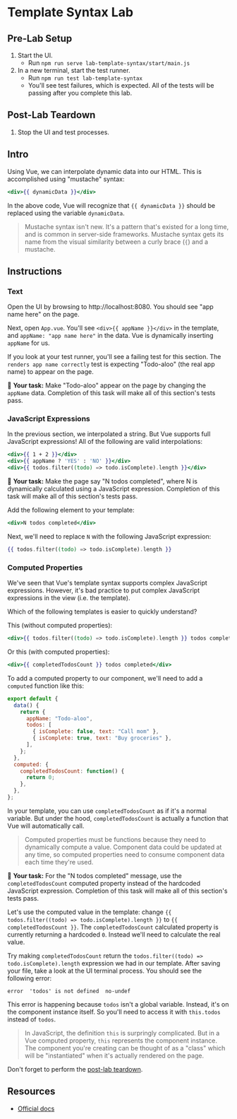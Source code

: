 # Template Syntax Lab

## Pre-Lab Setup

1. Start the UI.
   - Run `npm run serve lab-template-syntax/start/main.js`
2. In a new terminal, start the test runner.
   - Run `npm run test lab-template-syntax`
   - You'll see test failures, which is expected. All of the tests will be passing after you complete this lab.

## Post-Lab Teardown

1. Stop the UI and test processes.

## Intro

Using Vue, we can interpolate dynamic data into our HTML. This is accomplished using "mustache" syntax:

```hbs
<div>{{ dynamicData }}</div>
```

In the above code, Vue will recognize that `{{ dynamicData }}` should be replaced using the variable `dynamicData`.

> Mustache syntax isn't new. It's a pattern that's existed for a long time, and is common in server-side frameworks. Mustache syntax gets its name from the visual similarity between a curly brace (`{`) and a mustache.

## Instructions

### Text

Open the UI by browsing to http://localhost:8080. You should see "app name here" on the page.

Next, open `App.vue`. You'll see `<div>{{ appName }}</div>` in the template, and `appName: "app name here"` in the data. Vue is dynamically inserting `appName` for us.

If you look at your test runner, you'll see a failing test for this section. The `renders app name correctly` test is expecting "Todo-aloo" (the real app name) to appear on the page.

📝 **Your task:** Make "Todo-aloo" appear on the page by changing the `appName` data. Completion of this task will make all of this section's tests pass.

### JavaScript Expressions

In the previous section, we interpolated a string. But Vue supports full JavaScript expressions! All of the following are valid interpolations:

```hbs
<div>{{ 1 + 2 }}</div>
<div>{{ appName ? 'YES' : 'NO' }}</div>
<div>{{ todos.filter((todo) => todo.isComplete).length }}</div>
```

📝 **Your task:** Make the page say "N todos completed", where N is dynamically calculated using a JavaScript expression. Completion of this task will make all of this section's tests pass.

Add the following element to your template:

```hbs
<div>N todos completed</div>
```

Next, we'll need to replace `N` with the following JavaScript expression:

```hbs
{{ todos.filter((todo) => todo.isComplete).length }}
```

### Computed Properties

We've seen that Vue's template syntax supports complex JavaScript expressions. However, it's bad practice to put complex JavaScript expressions in the view (i.e. the template).

Which of the following templates is easier to quickly understand?

This (without computed properties):

```hbs
<div>{{ todos.filter((todo) => todo.isComplete).length }} todos completed</div>
```

Or this (with computed properties):

```hbs
<div>{{ completedTodosCount }} todos completed</div>
```

To add a computed property to our component, we'll need to add a `computed` function like this:

```js
export default {
  data() {
    return {
      appName: "Todo-aloo",
      todos: [
        { isComplete: false, text: "Call mom" },
        { isComplete: true, text: "Buy groceries" },
      ],
    };
  },
  computed: {
    completedTodosCount: function() {
      return 0;
    },
  },
};
```

In your template, you can use `completedTodosCount` as if it's a normal variable. But under the hood, `completedTodosCount` is actually a function that Vue will automatically call.

> Computed properties must be functions because they need to dynamically compute a value. Component data could be updated at any time, so computed properties need to consume component data each time they're used.

📝 **Your task:** For the "N todos completed" message, use the `completedTodosCount` computed property instead of the hardcoded JavaScript expression. Completion of this task will make all of this section's tests pass.

Let's use the computed value in the template: change `{{ todos.filter((todo) => todo.isComplete).length }}` to `{{ completedTodosCount }}`. The `completedTodosCount` calculated property is currently returning a hardcoded `0`. Instead we'll need to calculate the real value.

Try making `completedTodosCount` return the `todos.filter((todo) => todo.isComplete).length` expression we had in our template. After saving your file, take a look at the UI terminal process. You should see the following error:

```
error  'todos' is not defined  no-undef
```

This error is happening because `todos` isn't a global variable. Instead, it's on the component instance itself. So you'll need to access it with `this.todos` instead of `todos`.

> In JavaScript, the definition `this` is surpringly complicated. But in a Vue computed property, `this` represents the component instance. The component you're creating can be thought of as a "class" which will be "instantiated" when it's actually rendered on the page.

Don't forget to perform the [post-lab teardown](#post-lab-teardown).

## Resources

- [Official docs](https://vuejs.org/v2/guide/syntax.html)
